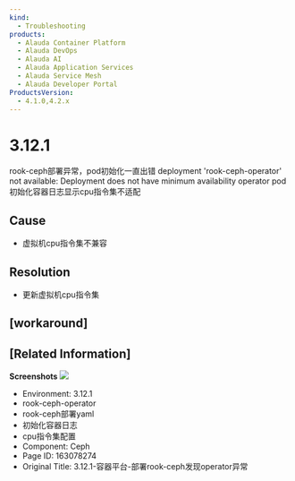 ```yaml
---
kind:
  - Troubleshooting
products:
  - Alauda Container Platform
  - Alauda DevOps
  - Alauda AI
  - Alauda Application Services
  - Alauda Service Mesh
  - Alauda Developer Portal
ProductsVersion:
  - 4.1.0,4.2.x
---
```

<!-- A type of document that involves encountering a fault, diagnosing it, performing root cause analysis, and providing solutions. -->

# 3.12.1

rook-ceph部署异常，pod初始化一直出错 deployment 'rook-ceph-operator' not available: Deployment does not have minimum availability operator pod初始化容器日志显示cpu指令集不适配

## Cause
- 虚拟机cpu指令集不兼容

## Resolution
- 更新虚拟机cpu指令集

## [workaround]

## [Related Information]
**Screenshots**
![](assets/3-12-1-rong-qi-ping-tai-bu-shu-rook-cephfa-xian-operatoryi-chang/%E4%BC%81%E4%B8%9A%E5%BE%AE%E4%BF%A1%E6%88%AA%E5%9B%BE_16915728832579_1691573216366_yujbe6.png)
- Environment: 3.12.1
- rook-ceph-operator
- rook-ceph部署yaml
- 初始化容器日志
- cpu指令集配置
- Component: Ceph
- Page ID: 163078274
- Original Title: 3.12.1-容器平台-部署rook-ceph发现operator异常
